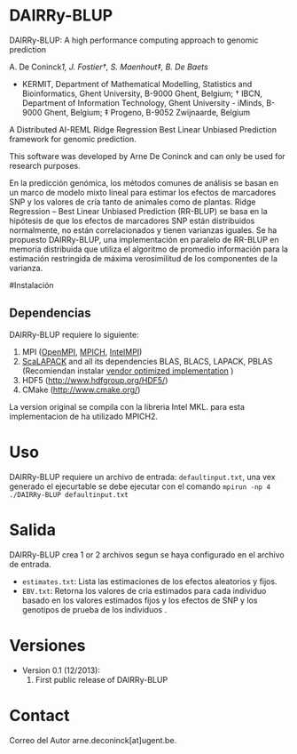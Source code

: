 DAIRRy-BLUP
============

DAIRRy-BLUP: A high performance computing approach to genomic prediction

A. De Coninck*1, J. Fostier†, S. Maenhout‡, B. De Baets*
* KERMIT, Department of Mathematical Modelling, Statistics and Bioinformatics, Ghent University, B-9000
Ghent, Belgium; † IBCN, Department of Information Technology, Ghent University - iMinds, B-9000 Ghent,
Belgium; ‡ Progeno, B-9052 Zwijnaarde, Belgium

A Distributed AI-REML Ridge Regression Best Linear Unbiased Prediction framework for genomic prediction.

This software was developed by Arne De Coninck and can only be used for research purposes.

En la predicción genómica, los métodos comunes de análisis se basan en un marco de modelo mixto lineal para estimar los efectos de marcadores SNP y los valores de cría tanto de animales como de plantas. Ridge Regression – Best Linear Unbiased Prediction (RR-BLUP) se basa en la hipótesis de que los efectos de marcadores SNP están distribuidos normalmente, no están correlacionados y tienen varianzas iguales. Se ha propuesto DAIRRy-BLUP, una implementación en paralelo de RR-BLUP en  memoria distribuida que utiliza el algoritmo de promedio información para la estimación restringida de máxima verosimilitud de los componentes de la varianza.

#Instalación

## Dependencias

DAIRRy-BLUP requiere lo siguiente:

1. MPI ([OpenMPI](http://www.open-mpi.org/), [MPICH](http://www.mpich.org/), [IntelMPI](http://software.intel.com/en-us/intel-mpi-library))
2. [ScaLAPACK](http://www.netlib.org/scalapack/) and all its dependencies BLAS, BLACS, LAPACK, PBLAS (Recomiendan instalar [vendor optimized implementation](http://www.netlib.org/scalapack/faq.html#1.3) )
3. HDF5 (http://www.hdfgroup.org/HDF5/)
4. CMake (http://www.cmake.org/)

La version original se compila con la libreria Intel MKL. para esta implementacion de ha utilizado MPICH2. 

# Uso

DAIRRy-BLUP requiere un archivo de entrada: `defaultinput.txt`, 
una vex generado el ejecurtable se debe ejecutar con el comando
`mpirun -np 4 ./DAIRRy-BLUP defaultinput.txt`

# Salida

DAIRRy-BLUP crea 1 or 2 archivos segun se haya configurado en el archivo de entrada.
* `estimates.txt`: Lista las estimaciones de los efectos aleatorios y fijos.  
* `EBV.txt`: Retorna los valores de cria estimados para cada individuo basado en los valores estimados fijos y los efectos de SNP y los genotipos de prueba de los individuos .

# Versiones

* Version 0.1 (12/2013):
  1. First public release of DAIRRy-BLUP

# Contact

 Correo del Autor arne.deconinck[at]ugent.be. 
